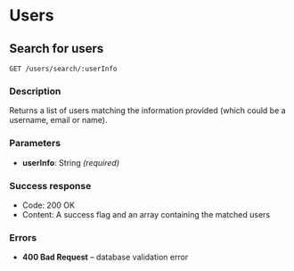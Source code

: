 # Users

## Search for users

```
GET /users/search/:userInfo
```

### Description

Returns a list of users matching the information provided (which could be a username, email or name).

### Parameters

- **userInfo**: String _(required)_

### Success response

- Code: 200 OK
- Content: A success flag and an array containing the matched users
  
### Errors

- **400 Bad Request** – database validation error
